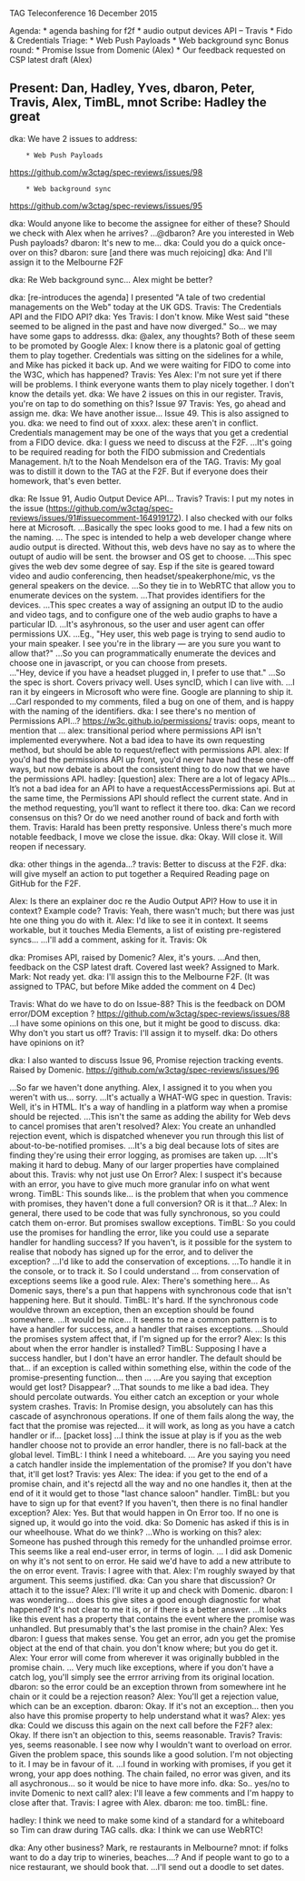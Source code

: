 TAG Teleconference
16 December 2015

Agenda:
		* agenda bashing for f2f
		* audio output devices API – Travis
		* Fido & Credentials
Triage:
		* Web Push Payloads
		* Web background sync
Bonus round: 
		* Promise Issue from Domenic (Alex)
		* Our feedback requested on CSP latest draft (Alex)

Present: Dan, Hadley, Yves, dbaron, Peter, Travis, Alex, TimBL, mnot
Scribe: Hadley the great
--

dka: We have 2 issues to address:
    
		* Web Push Payloads
https://github.com/w3ctag/spec-reviews/issues/98

		* Web background sync
https://github.com/w3ctag/spec-reviews/issues/95

dka: Would anyone like to become the assignee for either of these?
Should we check with Alex when he arrives?
...@dbaron? Are you interested in Web Push payloads?
dbaron: It's new to me... 
dka: Could you do a quick once-over on this?
dbaron: sure
[and there was much rejoicing]
dka: And I'll assign it to the Melbourne F2F

dka: Re Web background sync... Alex might be better?

dka: [re-introduces the agenda]
I presented "A tale of two credential managements on the Web" today at the UK GDS.
Travis: The Credentials API and the FIDO API?
dka: Yes
Travis:  I don't know. Mike West said "these seemed to be aligned in the past and have now diverged."  So... we may have some gaps to addresss.
dka: @alex, any thoughts? Both of these seem to be promoted by Google
Alex: I know there is a platonic goal of getting them to play together. Credentials was sitting on the sidelines for a while, and Mike has picked it back up. And we were waiting for FIDO to come into the W3C, which has happened?
Travis: Yes
Alex:  I'm not sure yet if there will be problems. I think everyone wants them to play nicely together. I don't know the details yet.
dka: We have 2 issues on this in our register.  Travis, you're on tap to do something on this?  Issue 97
Travis: Yes, go ahead and assign me.
dka: We have another issue... Issue 49.  This is also assigned to you.
dka: we need to find out of xxxx.
alex: these aren't in conflict. Credentials management may be one of the ways that you get a credential from a FIDO device.
dka:  I guess we need to discuss at the F2F.
...It's going to be required reading for both the FIDO submission and Credentials Management.  h/t to the Noah Mendelson era of the TAG.
Travis: My goal was to distill it down to the TAG at the F2F.  But if everyone does their homework, that's even better.

dka:  Re Issue 91, Audio Output Device API... Travis?
Travis: I put my notes in the issue (https://github.com/w3ctag/spec-reviews/issues/91#issuecomment-164919172). I also checked with our folks here at Microsoft.
...Basically the spec looks good to me.  I had a few nits on the naming.
... The spec is intended to help a web developer change where audio output is directed. Without this, web devs have no say as to where the outupt of audio will be sent.  the browser and OS get to choose.
...This spec gives the web dev some degree of say.  Esp if the site is geared toward video and audio conferencing, then headset/speakerphone/mic, vs the general speakers on the device.
...So they tie in to WebRTC that allow you to enumerate devices on the system.
...That provides identifiers for the devices.
...This spec creates a way of assigning an output ID to the audio and video tags, and to configure one of the web audio graphs to have a particular ID.
...It's asyhronous, so the user and user agent can offer permissions UX.
...Eg., "Hey user, this web page is trying to send audio to your main speaker. I see you're in the library — are you sure you want to allow that?"
...So you can programmatically enumerate the devices and choose one in javascript, or you can choose from presets.  
..."Hey, device if you have a headset plugged in, I prefer to use that."
...So the spec is short. Covers privacy well.  Uses syncID, which I can live with.
...I ran it by eingeers in Microsoft who were fine. Google are planning to ship it.
...Carl responded to my comments, filed a bug on one of them, and is happy with the naming of the identifiers.
dka: I see there's no mention of Permissions API...? https://w3c.github.io/permissions/
travis: oops, meant to mention that
...
alex: transitional period where permissions API isn't implemented everywhere.  Not a bad idea to have its own requesting method, but should be able to request/reflect with permissions API.
alex: If you'd had the permissions API up front, you'd never have had these one-off ways, but now debate is about the consistent thing to do now that we have the permissions API.
hadley: [question]
alex: There are a lot of legacy APIs… It’s not a bad idea for an API to have a requestAccessPermissions api.  But at the same time, the Permissions API should reflect the current state.  And in the method requesting, you’ll want to reflect it there too.
dka: Can we record consensus on this? Or do we need another round of back and forth with them.
Travis: Harald has been pretty responsive. Unless there's much more notable feedback, I move we close the issue.
dka: Okay. Will close it. Will reopen if necessary.

dka: other things in the agenda...?
travis: Better to discuss at the F2F. 
dka: will give myself an action to put together a Required Reading page on GitHub for the F2F.  

Alex: Is there an explainer doc re the Audio Output API?  How to use it in context? Example code?
Travis: Yeah, there wasn't much; but there was just hte one thing you do with it.
Alex: I'd like to see it in context.  It seems workable, but it touches Media Elements, a list of existing pre-registered syncs... 
...I'll add a comment, asking for it.
Travis: Ok

dka: Promises API, raised by Domenic? Alex, it's yours.
...And then, feedback on the CSP latest draft.  Covered last week? Assigned to Mark. 
Mark: Not ready yet.
dka: I'll assign this to the Melbourne F2F.  (It was assigned to TPAC, but before Mike added the comment on 4 Dec)

Travis: What do we have to do on Issue-88?  This is the feedback on DOM error/DOM exception ? https://github.com/w3ctag/spec-reviews/issues/88
...I have some opinions on this one, but it might be good to discuss.
dka: Why don't you start us off?
Travis: I'll assign it to myself.
dka: Do others have opinions on it?

dka: I also wanted to discuss Issue 96, Promise rejection tracking events. Raised by Domenic.  https://github.com/w3ctag/spec-reviews/issues/96

...So far we haven't done anything. Alex, I assigned it to you when you weren't with us... sorry.
...It's actually a WHAT-WG spec in question.
Travis: Well, it's in HTML.  It's a way of handling in a platform way when a promise should be rejected.
...This isn't the same as adding the ability for Web devs to cancel promises that aren't resolved?
Alex: You create an unhandled rejection event, which is dispatched whenever you run through this list of about-to-be-notified promises.
...It's a big deal because lots of sites are finding they're using their error logging, as promises are taken up. 
...It's making it hard to debug.  Many of our larger properties have complained about this.
Travis: why not just use On Error?
Alex: I suspect it's because with an error, you have to give much more granular info on what went wrong.
TimBL: This sounds like... is the problem that when you commence with promises, they haven't done a full conversion?  OR is it that...?
Alex: In general, there used to be code that was fully synchronous, so you could catch them on-error.  But promises swallow exceptions.
TimBL: So you could use the promises for handling the error, like you could use a separate handler for handling success? If you haven't, is it possible for the system to realise that nobody has signed up for the error, and to deliver the exception?
...I'd like to add the conservation of exceptions. 
...To handle it in the console, or to track it. So I could understand ... from conservation of exceptions seems like a good rule.
Alex: There's something here... As Domenic says, there's a pun that happens with synchronous code that isn't happening here. But it should.
TimBL:  It's hard.  If the synchronous code wouldve thrown an exception, then an exception should be found somewhere.
...It would be nice... It seems to me a common pattern is to have a handler for success, and a handler that raises exceptions.
...Should the promises system affect that, if I'm signed up for the error?
Alex:  Is this about when the error handler is installed?
TimBL: Supposing I have a success handler, but I don't have an error handler. The default should be that... if an exception is called within something else, within the code of the promise-presenting function... then ...
...Are you saying that exception would get lost?  Disappear? 
...That sounds to me like a bad idea.  They should percolate outwards.  You either catch an exception or your whole system crashes.
Travis: In Promise design, you absolutely can has this cascade of asynchronous operations. If one of them fails along the way, the fact that the promise was rejected... it will work, as long as you have a catch handler or if... [packet loss]
...I think the issue at play is if you as the web handler choose not to provide an error handler, there is no fall-back at the global level.
TimBL: I think I need a whiteboard.
... Are you saying you need a catch handler inside the implementation of the promise? If you don't have that, it'll get lost?
Travis: yes
Alex: The idea: if you get to the end of a promise chain, and it's rejectd all the way and no one handles it, then at the end of it it would get to those "last chance saloon" handler.
TimBL:  but you have to sign up for that event? If you haven't, then there is no final handler exception?
Alex: Yes. But that would happen in On Error too.  If no one is signed up, it would go into the void.
dka: So Domenic has asked if this is in our wheelhouse.  What do we think?
...Who is working on this?
alex:  Someone has pushed through this remedy for the unhandled proimse error. This seems like a real end-user error, in terms of login.
... I did ask Domenic on why it's not sent to on error.  He said we'd have to add a new attribute to the on error event.
Travis:  I agree with that.
Alex: I'm roughly swayed by that argument. This seems justified.
dka: Can you share that discussion? Or attach it to the issue?
Alex: I'll write it up and check with Domenic.
dbaron: I was wondering... does this give sites a good enough diagnostic for what happened?  It's not clear to me it is, or if there is a better answer.
...It looks like this event has a property that contains the event where the promise was unhandled. But presumably that's the last promise in the chain?
Alex: Yes
dbaron: I guess that makes sense. You get an error, adn you get the promise object at the end of that chain. you don't know where; but you do get it.
Alex:  Your error will come from wherever it was originally bubbled in the promise chain.
... Very much like exceptions, where if you don't have a catch log, you'll simply see the errror arriving from its original location.
dbaron: so the error could be an exception thrown from somewhere int he chain or it could be a rejection reason?
Alex: You'll get a rejection value, which can be an exception. 
dbaron: Okay. If it's not an exception... then you also have this promise property to help understand what it was?
Alex: yes
dka: Could we discuss this again on the next call before the F2F?
alex: Okay. If there isn't an objection to this, seems reasonable. Travis?
Travis: yes, seems reasonable. I see now why I wouldn't want to overload on error.  Given the problem space, this sounds like a good solution.  I'm not objecting to it.  I may be in favour of it.
...I found in working with promises, if you get it wrong, your app does nothing. The chain failed, no error was given, and its all asychronous... so it would be nice to have more info. 
dka: So.. yes/no to invite Domenic to next call?
alex: I'll leave a few comments and I'm happy to close after that.
Travis: I agree with Alex.
dbaron: me too.
timBL: fine.

hadley: I think we need to make some kind of a standard for a whiteboard so Tim can draw during TAG calls.
dka: I think we can use WebRTC!

dka: Any other business?  Mark, re restaurants in Melbourne?
mnot: if folks want to do a day trip to wineries, beaches....?  And if people want to go to a nice restaurant, we should book that.
...I'll send out a doodle to set dates.

